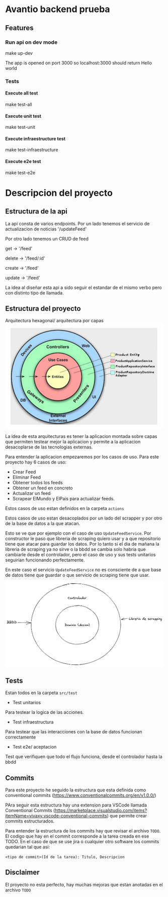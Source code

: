 # Avantio backend prueba

## Features

### Run api on dev mode

make up-dev

The app is opened on port 3000 so localhost:3000 should return Hello world

### Tests

#### Execute all test

make test-all

#### Execute unit test

make test-unit

#### Execute infraestructure test

make test-infraestructure

#### Execute e2e test

make test-e2e

# Descripcion del proyecto

## Estructura de la api

La api consta de varios endpoints.
Por un lado tenemos el servicio de actualizacion de noticias '/updateFeed'

Por otro lado tenemos un CRUD de feed

get -> '/feed'

delete -> '/feed/:id'

create -> '/feed'

update -> '/feed'

La idea al diseñar esta api a sido seguir el estandar de el mismo verbo pero con distinto tipo de llamada.

## Estructura del proyecto

Arquitectura hexagonal/ arquitectura por capas
![](./docs/Screenshot-2018-10-30-at-08.45.49.png)

La idea de esta arquitecturas es tener la aplicacion montada sobre capas que permiten testear mejor la aplicacion y permite a la aplicacion desacoplarse de las tecnologias externas.

Para entender la aplicacion empezaremos por los casos de uso.
Para este proyecto hay 6 casos de uso:

- Crear Feed
- Eliminar Feed
- Obtener todos los feeds
- Obtener un feed en concreto
- Actualizar un feed
- Scrapear ElMundo y ElPais para actualizar feeds.

Estos casos de uso estan definidos en la carpeta `actions`

Estos casos de uso estan desacoplados por un lado del scrapper y por otro de la base de datos a la que atacan.

Esto se ve que por ejemplo con el caso de uso `UpdateFeedService`.
Por constructor le paso que libreria de scraping quiero usar y a que repositorio tiene que atacar para guardar los datos.
Por lo tanto si el dia de mañana la libreria de scraping ya no sirve o la bbdd se cambia solo habria que cambiarle desde el controlador, pero el caso de uso y sus tests unitarios seguirian funcionando perfectamente.

En este caso el servicio `UpdateFeedService` no es consciente de a que base de datos tiene que guardar o que servicio de scraping tiene que usar.

![](./docs/Untitled-2022-04-05-1229.png)

## Tests

Estan todos en la carpeta `src/test`

- Test unitarios

Para testear la logica de las acciones.

- Test infraestructura

Para testear que las interacciones con la base de datos funcionan correctamente

- Test e2e/ aceptacion

Test que verifiquen que todo el flujo funciona, desde el controlador hasta la bbdd

## Commits

Para este proyecto he seguido la estructura que esta definida como conventional commits (https://www.conventionalcommits.org/en/v1.0.0/)

PAra seguir esta estructura hay una extension para VSCode llamada Conventional Commits (https://marketplace.visualstudio.com/items?itemName=vivaxy.vscode-conventional-commits) que permite crear commits estructurados.

Para entender la estructura de los commits hay que revisar el archivo `TODO`.
El codigo que hay en el commit corresponde a la tarea creada en ese TODO.
En el caso de que se use jira o cualquier otro software los commits quedarian tal que asi:

`<tipo de commit>(Id de la tarea): Titulo, Descripcion`

## Disclaimer

El proyecto no esta perfecto, hay muchas mejoras que estan anotadas en el archivo `TODO`
